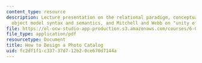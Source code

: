 ```yaml
---
content_type: resource
description: Lecture presentation on the relational paradigm, conceptual modeling,
  object model syntax and semantics, and Mitchell and Webb on "unity of purpose."
file: https://ol-ocw-studio-app-production.s3.amazonaws.com/courses/6-005-elements-of-software-construction-fall-2008/fc2df1f1c33737d712b20ce670d7144a_MIT6_005f08_lec18.pdf
file_type: application/pdf
resourcetype: Document
title: How to Design a Photo Catalog
uid: fc2df1f1-c337-37d7-12b2-0ce670d7144a
---
```

